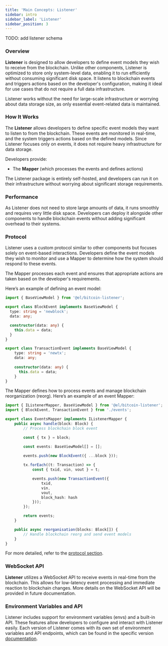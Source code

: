```yaml
---
title: 'Main Concepts: Listener'
sidebar: intro
sidebar_label: 'Listener'
sidebar_position: 3
---
```


TODO: add listener schema

### Overview

**Listener** is designed to allow developers to define event models they wish to receive from the blockchain. Unlike other components, Listener is optimized to store only system-level data, enabling it to run efficiently without consuming significant disk space. It listens to blockchain events and triggers actions based on the developer's configuration, making it ideal for use cases that do not require a full data infrastructure.

Listener works without the need for large-scale infrastructure or worrying about data storage size, as only essential event-related data is maintained.

### How It Works

The **Listener** allows developers to define specific event models they want to listen to from the blockchain. These events are monitored in real-time, and the system triggers actions based on the defined models. Since Listener focuses only on events, it does not require heavy infrastructure for data storage.

Developers provide:
- The **Mapper** (which processes the events and defines actions)

The Listener package is entirely self-hosted, and developers can run it on their infrastructure without worrying about significant storage requirements.

### Performance

As Listener does not need to store large amounts of data, it runs smoothly and requires very little disk space. Developers can deploy it alongside other components to handle blockchain events without adding significant overhead to their systems.

### Protocol

Listener uses a custom protocol similar to other components but focuses solely on event-based interactions. Developers define the event models they wish to monitor and use a Mapper to determine how the system should respond to these events.

The Mapper processes each event and ensures that appropriate actions are taken based on the developer's requirements.

Here’s an example of defining an event model:

```typescript
import { BaseViewModel } from '@el/bitcoin-listener';

export class BlockEvent implements BaseViewModel {
  type: string = 'newblock';
  data: any;

  constructor(data: any) {
    this.data = data;
  }
}

export class TransactionEvent implements BaseViewModel {
    type: string = 'newtx';
    data: any;
  
    constructor(data: any) {
      this.data = data;
    }
}
```

The Mapper defines how to process events and manage blockchain reorganization (reorg). Here’s an example of an event Mapper:

```typescript
import { IListenerMapper, BaseViewModel } from '@el/bitcoin-listener';
import { BlockEvent, TransactionEvent } from './events';

export class EventsMapper implements IListenerMapper {
    public async handle(block: Block) {
        // Process blockchain block event

        const { tx } = block;

        const events: BaseViewModel[] = [];
        
        events.push(new BlockEvent({ ...block }));

        tx.forEach((t: Transaction) => {
            const { txid, vin, vout } = t;

            events.push(new TransactionEvent({
                txid,
                vin,
                vout,
                block_hash: hash
            }));
        });

        return events;
    }

    public async reorganisation(blocks: Block[]) {
        // Handle blockchain reorg and send event models
    }
}
```

For more detailed, refer to the [protocol section](/docs/intro/protocol.md).

### WebSocket API

**Listener** utilizes a WebSocket API to receive events in real-time from the blockchain. This allows for low-latency event processing and immediate reaction to blockchain changes. More details on the WebSocket API will be provided in future documentation.

### Environment Variables and API

Listener includes support for environment variables (envs) and a built-in API. These features allow developers to configure and interact with Listener easily. Each version of Listener comes with its own set of environment variables and API endpoints, which can be found in the specific version [documentation](/docs/get-started/el@bitcoin-listener/installation.md).

